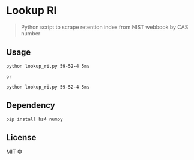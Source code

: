 # Lookup RI

> Python script to scrape retention index from NIST webbook by CAS number 

## Usage

```
python lookup_ri.py 59-52-4 5ms

or

python lookup_ri.py 59-52-4 5ms
```

## Dependency
```
pip install bs4 numpy 
```

## License

MIT © 

